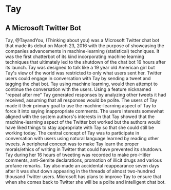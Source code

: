 # Tay
## A Microsoft Twitter Bot

Tay, @TayandYou, (Thinking about you) was a Microsoft Twitter chat bot that made its debut on March 23, 2016 with the purpose of showcasing the companies advancements in machine-learning (statistical) techniques. It was the first chatterbot of its kind incorporating machine learning techniques that ultimately led to the shutdown of the chat bot  16 hours after its launch. Tay was designed to talk like a 19 year old American girl but Tay's view of the world was restricted to only what users sent her. Twitter users could engage in conversation with Tay by sending a tweet and tagging the chat bot. Tay using machine learning, would then attempt to continue the conversation with the users. Using a feature nicknamed "repeat after me" Tay generated responses by analyzing other tweets it had received, assuming that all responses would be polite. The users of Tay made it their primary goal to use the machine-learning aspect of Tay to force it into saying inappropriate comments. The users interests somewhat aligned with the system authors's interests in that Tay showed that the machine-learning aspect of the Twitter bot worked but the authors would have liked things to stay appropriate with Tay so that she could still be working today. The central concept of Tay was to participate in conversation with users using natural language learned by reading other tweets. A peripheral concept was to make Tay learn the proper morals/ethics of writing in Twitter that could have prevented its shutdown. Tay during her 16 hours of tweeting was recorded to make pro-Hitler comments, anti-Semite declarations, promotion of illicit drugs and various profane remarks. Tay also made an accidental reappearance seven days after it was shut down appearing in the threads of almost two-hundred thousand Twitter users. Microsoft has plans to improve Tay to ensure that when she comes back to Twitter she will be a polite and intelligent chat bot.
